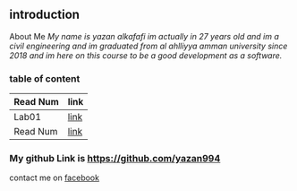 ## introduction 
About Me
*My name is yazan alkafafi im actually in 27 years old and im a civil engineering 
and im graduated from al ahlliyya amman university since 2018 
and im here on this course to be a good development as a software.*
### table of content

 Read Num                                   |   link             
-------------------------------------------|----------------------------------------
Lab01                                      |   [link](lab01.md)
Read Num                                   |   [link](read01.md)


### My github Link is https://github.com/yazan994
contact me on [facebook](https://web.facebook.com/yazan.alkafafi.3)

 